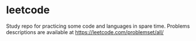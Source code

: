 # leetcode

Study repo for practicing some code and languages in spare time.
Problems descriptions are available at https://leetcode.com/problemset/all/
